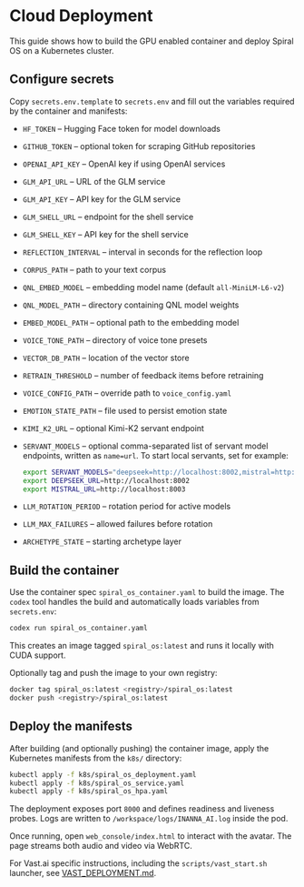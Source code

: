 # Cloud Deployment

This guide shows how to build the GPU enabled container and deploy Spiral OS on a Kubernetes cluster.

## Configure secrets

Copy `secrets.env.template` to `secrets.env` and fill out the variables required by the container and manifests:

- `HF_TOKEN` – Hugging Face token for model downloads
- `GITHUB_TOKEN` – optional token for scraping GitHub repositories
- `OPENAI_API_KEY` – OpenAI key if using OpenAI services
- `GLM_API_URL` – URL of the GLM service
- `GLM_API_KEY` – API key for the GLM service
- `GLM_SHELL_URL` – endpoint for the shell service
- `GLM_SHELL_KEY` – API key for the shell service
- `REFLECTION_INTERVAL` – interval in seconds for the reflection loop
- `CORPUS_PATH` – path to your text corpus
- `QNL_EMBED_MODEL` – embedding model name (default `all-MiniLM-L6-v2`)
- `QNL_MODEL_PATH` – directory containing QNL model weights
- `EMBED_MODEL_PATH` – optional path to the embedding model
- `VOICE_TONE_PATH` – directory of voice tone presets
- `VECTOR_DB_PATH` – location of the vector store
- `RETRAIN_THRESHOLD` – number of feedback items before retraining
- `VOICE_CONFIG_PATH` – override path to `voice_config.yaml`
- `EMOTION_STATE_PATH` – file used to persist emotion state
- `KIMI_K2_URL` – optional Kimi-K2 servant endpoint
- `SERVANT_MODELS` – optional comma-separated list of servant model endpoints,
  written as `name=url`. To start local servants, set for example:

  ```bash
  export SERVANT_MODELS="deepseek=http://localhost:8002,mistral=http://localhost:8003"
  export DEEPSEEK_URL=http://localhost:8002
  export MISTRAL_URL=http://localhost:8003
  ```
- `LLM_ROTATION_PERIOD` – rotation period for active models
- `LLM_MAX_FAILURES` – allowed failures before rotation
- `ARCHETYPE_STATE` – starting archetype layer

## Build the container

Use the container spec `spiral_os_container.yaml` to build the image. The `codex` tool handles the build and automatically loads variables from `secrets.env`:

```bash
codex run spiral_os_container.yaml
```

This creates an image tagged `spiral_os:latest` and runs it locally with CUDA support.

Optionally tag and push the image to your own registry:

```bash
docker tag spiral_os:latest <registry>/spiral_os:latest
docker push <registry>/spiral_os:latest
```

## Deploy the manifests

After building (and optionally pushing) the container image, apply the Kubernetes manifests from the `k8s/` directory:

```bash
kubectl apply -f k8s/spiral_os_deployment.yaml
kubectl apply -f k8s/spiral_os_service.yaml
kubectl apply -f k8s/spiral_os_hpa.yaml
```

The deployment exposes port `8000` and defines readiness and liveness probes. Logs are written to `/workspace/logs/INANNA_AI.log` inside the pod.

Once running, open `web_console/index.html` to interact with the avatar. The page streams both audio and video via WebRTC.

For Vast.ai specific instructions, including the `scripts/vast_start.sh` launcher, see [VAST_DEPLOYMENT.md](VAST_DEPLOYMENT.md).
